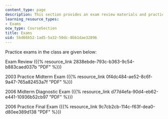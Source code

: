 ```yaml
---
content_type: page
description: This section provides an exam review materials and practice exams.
learning_resource_types:
- Exams
ocw_type: CourseSection
title: Exams
uid: 5bd66b52-1ad5-5a32-50dc-8bb1dae32896
---
```


Practice exams in the class are given below:

Exam Review ({{% resource_link 2838ebde-793c-b363-9c54-b883caed037b "PDF" %}})

2003 Practice Midterm Exam ({{% resource_link 0f4dc484-ae52-8c6f-9a47-765a82453a7f "PDF" %}})

2006 Midterm Diagnostic Exam ({{% resource_link d77d4efa-90d4-eb62-e441-10936b52cb97 "PDF" %}})

2006 Practice Final Exam ({{% resource_link 9c7cb2cb-114c-f63f-dea0-d80ee389d138 "PDF" %}})